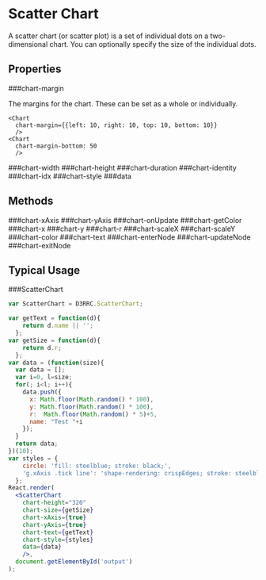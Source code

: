 Scatter Chart
==========

A scatter chart (or scatter plot) is a set of individual dots on a two-dimensional chart. You can optionally specify the size of the individual dots.

Properties
---

###chart-margin

The margins for the chart.  These can be set as a whole or individually.

```
<Chart
  chart-margin={{left: 10, right: 10, top: 10, bottom: 10}}
  />
<Chart
  chart-margin-bottom: 50
  />
```

###chart-width
###chart-height
###chart-duration
###chart-identity
###chart-idx
###chart-style
###data

Methods
---

###chart-xAxis
###chart-yAxis
###chart-onUpdate
###chart-getColor
###chart-x
###chart-y
###chart-r
###chart-scaleX
###chart-scaleY
###chart-color
###chart-text
###chart-enterNode
###chart-updateNode
###chart-exitNode

Typical Usage
---

###ScatterChart

```jsx
var ScatterChart = D3RRC.ScatterChart;

var getText = function(d){
    return d.name || '';
  };
var getSize = function(d){
    return d.r;
  };
var data = (function(size){
  var data = [];
  var i=0, l=size;
  for(; i<l; i++){
    data.push({
      x: Math.floor(Math.random() * 100),
      y: Math.floor(Math.random() * 100),
      r:  Math.floor(Math.random() * 5)+5,
      name: "Test "+i
    });
  }
  return data;
})(10);
var styles = {
    circle: 'fill: steelblue; stroke: black;',
    'g.xAxis .tick line': 'shape-rendering: crispEdges; stroke: steelblue; fill: none;'
  };
React.render(
  <ScatterChart
    chart-height="320"
    chart-size={getSize}
    chart-xAxis={true}
    chart-yAxis={true}
    chart-text={getText}
    chart-style={styles}
    data={data}
    />,
  document.getElementById('output')
);
```
